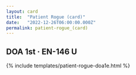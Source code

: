```yaml
---
layout: card
title:  "Patient Rogue (card)"
date:   "2022-12-26T06:00:00.000Z"
permalink: patient-rogue_(card)
---
```


## DOA 1st &middot; EN-146 U

{% include templates/patient-rogue-doa1e.html %}
